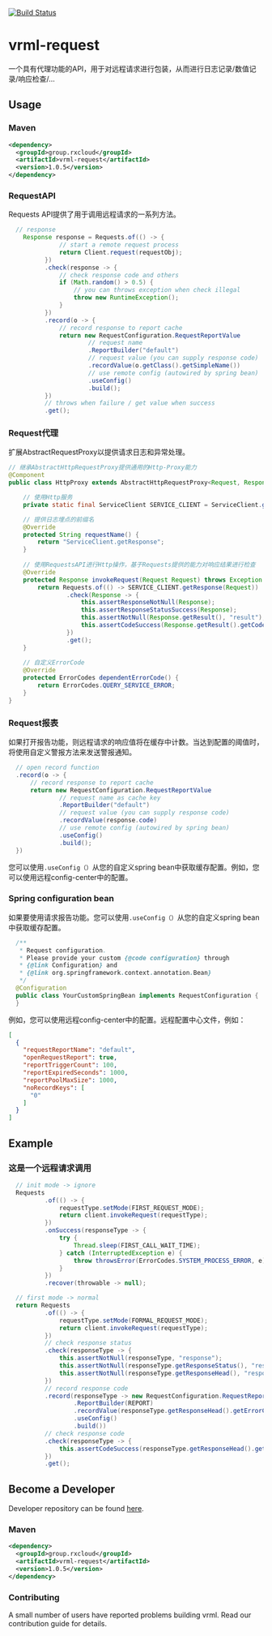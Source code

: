 [![Build Status](https://travis-ci.org/vavr-io/vavr-gson.svg?branch=master)](https://travis-ci.org/vavr-io/vavr-gson)

# vrml-request

一个具有代理功能的API，用于对远程请求进行包装，从而进行日志记录/数值记录/响应检查/...

## Usage

### Maven

```xml
<dependency>
  <groupId>group.rxcloud</groupId>
  <artifactId>vrml-request</artifactId>
  <version>1.0.5</version>
</dependency>
```

### RequestAPI

Requests API提供了用于调用远程请求的一系列方法。

```java
  // response
    Response response = Requests.of(() -> {
              // start a remote request process
              return Client.request(requestObj);
          })
          .check(response -> {
              // check response code and others
              if (Math.random() > 0.5) {
                  // you can throws exception when check illegal
                  throw new RuntimeException();
              }
          })
          .record(o -> {
              // record response to report cache
              return new RequestConfiguration.RequestReportValue
                      // request name
                      .ReportBuilder("default")
                      // request value (you can supply response code)
                      .recordValue(o.getClass().getSimpleName())
                      // use remote config (autowired by spring bean)
                      .useConfig()
                      .build();
          })
          // throws when failure / get value when success
          .get();
```

### Request代理

扩展AbstractRequestProxy以提供请求日志和异常处理。

```java
// 继承AbstractHttpRequestProxy提供通用的Http-Proxy能力
@Component
public class HttpProxy extends AbstractHttpRequestProxy<Request, Response> {

    // 使用Http服务
    private static final ServiceClient SERVICE_CLIENT = ServiceClient.getInstance();

    // 提供日志埋点的前缀名
    @Override
    protected String requestName() {
        return "ServiceClient.getResponse";
    }
    
    // 使用RequestsAPI进行Http操作，基于Requests提供的能力对响应结果进行检查
    @Override
    protected Response invokeRequest(Request Request) throws Exception {
        return Requests.of(() -> SERVICE_CLIENT.getResponse(Request))
                .check(Response -> {
                    this.assertResponseNotNull(Response);
                    this.assertResponseStatusSuccess(Response);
                    this.assertNotNull(Response.getResult(), "result");
                    this.assertCodeSuccess(Response.getResult().getCode(), ErrorCodes.DEPENDENT_SERVICE_CODE_ERROR);
                })
                .get();
    }
    
    // 自定义ErrorCode
    @Override
    protected ErrorCodes dependentErrorCode() {
        return ErrorCodes.QUERY_SERVICE_ERROR;
    }
}
```

### Request报表

如果打开报告功能，则远程请求的响应值将在缓存中计数。当达到配置的阈值时，将使用自定义警报方法来发送警报通知。

```java
  // open record function
  .record(o -> {
      // record response to report cache
      return new RequestConfiguration.RequestReportValue
              // request name as cache key
              .ReportBuilder("default")
              // request value (you can supply response code)
              .recordValue(response.code)
              // use remote config (autowired by spring bean)
              .useConfig()
              .build();
  })
```

您可以使用`.useConfig（）`从您的自定义spring bean中获取缓存配置。例如，您可以使用远程config-center中的配置。

### Spring configuration bean
 
如果要使用请求报告功能。您可以使用`.useConfig（）`从您的自定义spring bean中获取缓存配置。

```java
  /**
   * Request configuration.
   * Please provide your custom {@code configuration} through
   * {@link Configuration} and
   * {@link org.springframework.context.annotation.Bean}
   */
  @Configuration
  public class YourCustomSpringBean implements RequestConfiguration {
  }
```

例如，您可以使用远程config-center中的配置。远程配置中心文件，例如：

```json
[
  {
    "requestReportName": "default",
    "openRequestReport": true,
    "reportTriggerCount": 100,
    "reportExpiredSeconds": 1000,
    "reportPoolMaxSize": 1000,
    "noRecordKeys": [
      "0"
    ]
  }
]
```

## Example

### 这是一个远程请求调用

```java
  // init mode -> ignore
  Requests
          .of(() -> {
              requestType.setMode(FIRST_REQUEST_MODE);
              return client.invokeRequest(requestType);
          })
          .onSuccess(responseType -> {
              try {
                  Thread.sleep(FIRST_CALL_WAIT_TIME);
              } catch (InterruptedException e) {
                  throw throwsError(ErrorCodes.SYSTEM_PROCESS_ERROR, e);
              }
          })
          .recover(throwable -> null);

  // first mode -> normal
  return Requests
          .of(() -> {
              requestType.setMode(FORMAL_REQUEST_MODE);
              return client.invokeRequest(requestType);
          })
          // check response status
          .check(responseType -> {
              this.assertNotNull(responseType, "response");
              this.assertNotNull(responseType.getResponseStatus(), "responseStatus");
              this.assertNotNull(responseType.getResponseHead(), "responseHead");
          })
          // record response code
          .record(responseType -> new RequestConfiguration.RequestReportValue
                  .ReportBuilder(REPORT)
                  .recordValue(responseType.getResponseHead().getErrorCode())
                  .useConfig()
                  .build())
          // check response code
          .check(responseType -> {
              this.assertCodeSuccess(responseType.getResponseHead().getErrorCode(), ErrorCodes.DEPENDENT_SERVICE_CODE_ERROR);
          })
          .get();
``` 

## Become a Developer

Developer repository can be found [here](https://github.com/kevinten10/vrml/tree/develop/vrml-request).

### Maven

```xml
<dependency>
  <groupId>group.rxcloud</groupId>
  <artifactId>vrml-request</artifactId>
  <version>1.0.5</version>
</dependency>
```

### Contributing

A small number of users have reported problems building vrml. Read our contribution guide for details.
